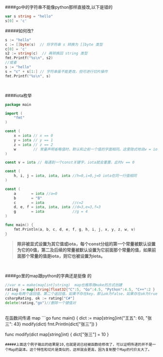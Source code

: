 ####go中的字符串不能像python那样直接改,以下是错的
```go
var s string = "hello"
s[0] = 'c'
```
#####如何改?
```go
s := "hello"
c := []byte(s)  // 将字符串 s 转换为 []byte 类型
c[0] = 'c'
s2 := string(c)  // 再转换回 string 类型
fmt.Printf("%s\n", s2)
//或者
s := "hello"
s = "c" + s[1:] // 字符串虽不能更改，但可进行切片操作
fmt.Printf("%s\n", s)
```
<br>

####iota枚举
```go
package main

import (
	"fmt"
)

const (
	x = iota // x == 0
	y = iota // y == 1
	z = iota // z == 2
	w        // 常量声明省略值时，默认和之前一个值的字面相同。这里隐式地说w = iota，因此w == 3。其实上面y和z可同样不用"= iota"
)

const v = iota // 每遇到一个const关键字，iota就会重置，此时v == 0

const (
	h, i, j = iota, iota, iota //h=0,i=0,j=0 iota在同一行值相同
)

const (
	a       = iota //a=0
	b       = "B"
	c       = iota             //c=2
	d, e, f = iota, iota, iota //d=3,e=3,f=3
	g       = iota             //g = 4
)

func main() {
	fmt.Println(a, b, c, d, e, f, g, h, i, j, x, y, z, w, v)
}

```
>**除非被显式设置为其它值或iota，每个const分组的第一个常量被默认设置为它的0值，第二及后续的常量被默认设置为它前面那个常量的值，如果前面那个常量的值是iota，则它也被设置为iota。**

<br>

####go里的map跟python的字典还是挺像 的
```go
//var m = make(map[int]string)  map也推荐用make的方式创建
rating := map[string]float32{"C":5, "Go":4.5, "Python":4.5, "C++":2 }
// map有两个返回值，第二个返回值，如果不存在key，那么ok为false，如果存在ok为true
csharpRating, ok := rating["C#"]
delete(rating,"go")//删除一个键值对
``` 
<br>
在函数间传递 map
```go
func main() {
    dict := map[string]int{"王五": 60, "张三": 43}
    modify(dict)
    fmt.Println(dict["张三"])
}

func modify(dict map[string]int) {
    dict["张三"] = 10
}
```
#####上面这个例子输出的结果是10,也就是说已经被函数给修改了，可以证明传递的并不是一个Map的副本。这个特性和切片是类似的，这样就会更高，因为复制整个Map的代价太大了。